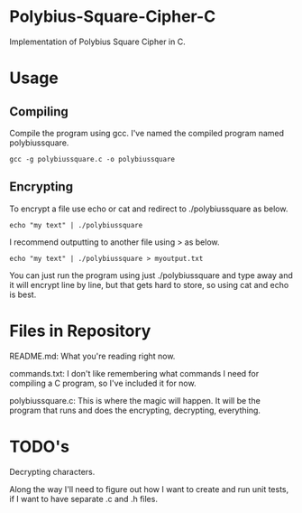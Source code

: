 # Polybius-Square-Cipher-C
Implementation of Polybius Square Cipher in C.

# Usage
## Compiling
Compile the program using gcc. I've named the compiled program named polybiussquare.

    gcc -g polybiussquare.c -o polybiussquare

## Encrypting
To encrypt a file use echo or cat and redirect to ./polybiussquare as below.

    echo "my text" | ./polybiussquare

I recommend outputting to another file using > as below.

    echo "my text" | ./polybiussquare > myoutput.txt

You can just run the program using just ./polybiussquare and type away and it will encrypt line by line, but that gets hard to store, so using cat and echo is best.

# Files in Repository
README.md: What you're reading right now.

commands.txt: I don't like remembering what commands I need for compiling a C program, so I've included it for now.

polybiussquare.c: This is where the magic will happen. It will be the program that runs and does the encrypting, decrypting, everything.

# TODO's
Decrypting characters. 

Along the way I'll need to figure out how I want to create and run unit tests, if I want to have separate .c and .h files.
